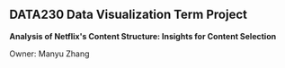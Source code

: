 ## DATA230 Data Visualization Term Project
**Analysis of Netflix's Content Structure: Insights for Content Selection**

Owner: Manyu Zhang
